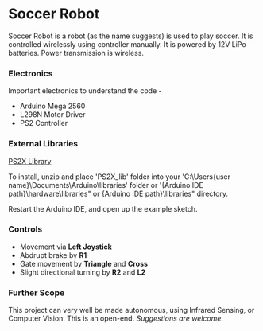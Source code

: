 # Soccer Robot

Soccer Robot is a robot (as the name suggests) is used to play soccer. It is controlled wirelessly using controller manually. It is powered
by 12V LiPo batteries. Power transmission is wireless.

### Electronics
Important electronics to understand the code - 

+ Arduino Mega 2560
+ L298N Motor Driver
+ PS2 Controller

### External Libraries
[PS2X Library](https://github.com/madsci1016/Arduino-PS2X)

To install, unzip and place 'PS2X_lib' folder into your 'C:\Users\{user name}\Documents\Arduino\libraries' folder
or '{Arduino IDE path}\hardware\libraries" or {Arduino IDE path}\libraries" directory.

Restart the Arduino IDE, and open up the example sketch.

### Controls

- Movement via **Left Joystick**
- Abdrupt brake by **R1**
- Gate movement by **Triangle** and **Cross**
- Slight directional turning by **R2** and **L2**

### Further Scope
This project can very well be made autonomous, using Infrared Sensing, or Computer Vision. This is an open-end. 
_Suggestions are welcome_.
